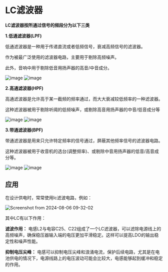 # LC滤波器

**LC滤波器按所通过信号的频段分为以下三类**

**1.低通滤波器(LPF)**

低通滤波器是一种用于传递直流或者低频信号，衰减高频信号的滤波器。

作为被最广泛使用的滤波器电路，主要用于剔除高频噪声。

此外，音响中用于剔除低音用扬声器的高音/中音成分。

![image](https://github.com/user-attachments/assets/bca87b9e-4121-4bae-8870-7fa011c31850)
![image](https://github.com/user-attachments/assets/2e60f12e-d926-4835-94a9-4c567ee15f59)


**2.高通滤波器(HPF)**

高通滤波器是允许高于某一截频的频率通过，而大大衰减较低频率的一种滤波器。

这种滤波器被用于剔除听阈的低频噪声，或剔除高音用扬声器的中音/低音成分等

![image](https://github.com/user-attachments/assets/7540afe1-9359-49c9-ab25-82d2b9ed2451)
![image](https://github.com/user-attachments/assets/52f05599-6c57-4e86-b516-27db04b86036)


**3.带通滤波器(BPF)**

带通滤波器是用来只允许特定频率的信号通过，屏蔽其他频率信号的滤波器电路。

这种滤波器被用于收音机的选台(调整频率)、或剔除中音用扬声器的低音/高音成分等。

![image](https://github.com/user-attachments/assets/c2cb936f-fa55-4985-b427-01737db12f13)
![image](https://github.com/user-attachments/assets/e4660c79-210e-48f3-939c-5bc831370482)

## 应用

在设计供电时，常常使用lc滤波电路，例如：

![Screenshot from 2024-08-06 09-32-02](https://github.com/user-attachments/assets/1d7cb2ca-bd09-4d55-bbde-493405e0209f)

其中LC有以下作用：

**滤波作用：** 电感L2与电容C25、C22组成了一个LC滤波器，可以滤除电源线上的高频噪声，确保稳压器输入端的电压更加平滑稳定。这样可以提高LDO的输出稳定性和噪声性能。

**抑制电压尖峰：** 电感可以抑制电压尖峰和浪涌电流，保护后续电路，尤其是在电池供电的情况下，电源线路上的电压波动可能会比较大，电感能够起到缓冲和稳定的作用。


